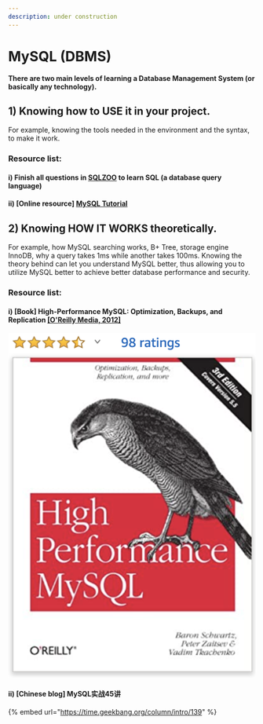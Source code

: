 ```yaml
---
description: under construction
---
```


# MySQL \(DBMS\)

**There are two main levels of learning a Database Management System \(or basically any technology\).**

## 1\) Knowing how to USE it in your project. 

For example, knowing the tools needed in the environment and the syntax, to make it work.

### Resource list:

#### i\) Finish all questions in [SQLZOO](https://sqlzoo.net/) to learn SQL \(a database query language\)

#### ii\) \[Online resource\] [MySQL Tutorial](%20https://www.mysqltutorial.org/)

#### 

## 2\) Knowing HOW IT WORKS theoretically. 

For example, how MySQL searching works, B+ Tree, storage engine InnoDB, why a query takes 1ms while another takes 100ms. Knowing the theory behind can let you understand MySQL better, thus allowing you to utilize MySQL better to achieve better database performance and security.

### Resource list:

#### i\) \[Book\] High-Performance MySQL: Optimization, Backups, and Replication [\[O'Reilly Media, 2012\]](https://amzn.to/2T21AU5)

![](../../../.gitbook/assets/screenshot-2020-10-16-at-6.30.27-pm.png)

#### ii\) \[Chinese blog\] MySQL实战45讲

{% embed url="https://time.geekbang.org/column/intro/139" %}

## 

### 





